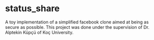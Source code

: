 # status_share
A toy implementation of a simplified facebook clone aimed at being as secure as possible.
This project was done under the supervision of Dr. Alptekin Küpçü of Koç University.
